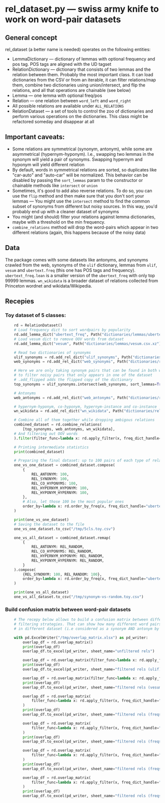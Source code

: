 # rel_dataset.py — swiss army knife to work on word-pair datasets

## General concept
rel_dataset (a better name is needed) operates on the following entities:
 - LemmaDictionary — dictionary of lemmas with optional frequency and pos tag. POS tags are aligned with the UD tagset
 - RelationDictionary — dictionary that consists of two lemmas and the relation between them. Probably the most important class. It can load dictionaries from the CSV or from an iterable, it can filter relations/map them, combine two dictionaries using union/intersect, and flip the relations, and all that operations are chainable (see below)
 - Lemma — one lemma with optional freq/pos
 - Relation — one relation between `word_left` and `word_right`
 - All possible relations are available under `ALL_RELATIONS`
 - RelationDataset — a set of tools to control the zoo of dictionaries and perform various operations on the dictionaries. This class might be refactored someday and disappear at all


## Important caveats:
 - Some relations are symmetrical (synonym, antonym), while some are asymmetrical (hypernym-hyponym). I.e., swapping two lemmas in the synonym will yield a pair of synonyms. Swapping hypernym and hyponym will yield different relation
 - By default, words in symmetrical relations are sorted, so duplicates like "car-auto" and "auto-car" will be normalized. This behavior can be disabled by passing the `sort_lemmas` param to the constructor or chainable methods like `intersect` or `union`
 - Sometimes, it's good to add also reverse relations. To do so, you can use the `flip` method and then make sure that you don't sort your lemmas
 — You might use the `intersect` method to find the common subset of synonyms from different but noisy sources. In this way, you'd probably end up with a cleaner dataset of synonyms
 - You might (and should) filter your relations against lemma dictionaries, maybe with a threshold on the min frequency.
 - `combine_relations` method will drop the word-pairs which appear in two different relations (again, this happens because of the noisy data)


## Data
The package comes with some datasets like antonyms, and synonyms crawled from the web, synonyms of the `ulif` dictionary, lemmas from `ulif`, `vesum` and `ubertext.freq` (this one has POS tags and frequency). `ubertext_freq.lean` is a smaller version of the `ubertext_freq` with only top 99999 lemmas. `wn_wikidata` is a broader dataset of relations collected from Princeton wordnet and wikidata/Wikipedia.

## Recepies

### Toy dataset of 5 classes:

```python
    rd = RelationDataset()
    # Load frequency dict to sort wordpairs by popularity
    rd.add_lemma_dict("ubertext_freq", Path("dictionaries/lemmas/ubertext_freq.csv.xz"))
    # Load vesum dict to remove OOV words from dataset
    rd.add_lemma_dict("vesum", Path("dictionaries/lemmas/vesum.csv.xz"))

    # Read two dictionaries of synonyms
    ulif_synonyms = rd.add_rel_dict("ulif_synonyms", Path("dictionaries/relations/ulif_synonyms.csv.xz"))
    web_synonyms = rd.add_rel_dict("web_synonyms", Path("dictionaries/relations/web_synonyms.csv.xz"))

    # Here we are only taking synonym pairs that can be found in both web and ulif
    # to filter noisy pairs that only appears in one of the dataset
    # .add_flipped adds the flipped copy of the dictionary
    top_synonyms = ulif_synonyms.intersect(web_synonyms, sort_lemmas=True).add_flipped()

    # Antonyms
    web_antonyms = rd.add_rel_dict("web_antonyms", Path("dictionaries/relations/web_antonyms.csv.xz")).add_flipped()

    # hypernym-hyponym, co-hyponym, hypernym-instance and co-instance
    wn_wikidata = rd.add_rel_dict("wn_wikidata", Path("dictionaries/relations/wn_wikidata.csv.xz")).add_flipped()

    # Combine all of them together while dropping ambigous relations
    combined_dataset = rd.combine_relations(
        [top_synonyms, web_antonyms, wn_wikidata],
    # And filtering out OOV words
    ).filter(filter_func=lambda x: rd.apply_filter(x, freq_dict_handle="vesum"), sort_lemmas=False)

    # Printing intermediate statistics
    print(combined_dataset)

    # Preparing the final dataset: up to 100 pairs of each type of relations
    one_vs_one_dataset = combined_dataset.compose(
        {
            REL_ANTONYM: 100,
            REL_SYNONYM: 100,
            REL_CO_HYPONYMS: 100,
            REL_HYPERNYM_HYPONYM: 100,
            REL_HYPONYM_HYPERNYM: 100,
        },
        # Also, let those 100 be the most popular ones
        order_by=lambda x: rd.order_by_freq(x, freq_dict_handle="ubertext_freq"),
    )

    print(one_vs_one_dataset)
    # Saving the dataset to the file
    one_vs_one_dataset.to_csv("/tmp/5cls.toy.csv")

    one_vs_all_dataset = combined_dataset.remap(
        {
            REL_ANTONYM: REL_RANDOM,
            REL_CO_HYPONYMS: REL_RANDOM,
            REL_HYPERNYM_HYPONYM: REL_RANDOM,
            REL_HYPONYM_HYPERNYM: REL_RANDOM,
        }
    ).compose(
        {REL_SYNONYM: 100, REL_RANDOM: 100},
        order_by=lambda x: rd.order_by_freq(x, freq_dict_handle="ubertext_freq"),
    )

    print(one_vs_all_dataset)
    one_vs_all_dataset.to_csv("/tmp/synonym-vs-random.toy.csv")
```

### Build confusion matrix between word-pair datasets

```python
    # The recepy below allows to build a confusion matrix between different datasets using different
    # filtering strategies. That can show how many different word pairs has more than one relation
    # in different dataset (i.e considered as a synonym AND antonym by different sources)

    with pd.ExcelWriter("/tmp/overlap_matrix.xlsx") as pd_writer:
        overlap_df = rd.overlap_matrix()
        print(overlap_df)
        overlap_df.to_excel(pd_writer, sheet_name="unfiltered rels")

        overlap_df = rd.overlap_matrix(filter_func=lambda x: rd.apply_filter(x, freq_dict_handle="ulif"))
        print(overlap_df)
        overlap_df.to_excel(pd_writer, sheet_name="filtered rels (ulif)")

        overlap_df = rd.overlap_matrix(filter_func=lambda x: rd.apply_filter(x, freq_dict_handle="vesum"))
        print(overlap_df)
        overlap_df.to_excel(pd_writer, sheet_name="filtered rels (vesum)")

        overlap_df = rd.overlap_matrix(
            filter_func=lambda x: rd.apply_filter(x, freq_dict_handle="ubertext_freq", min_freq=1e-6)
        )
        print(overlap_df)
        overlap_df.to_excel(pd_writer, sheet_name="filtered rels (freqs, 1e-6)")

        overlap_df = rd.overlap_matrix(
            filter_func=lambda x: rd.apply_filter(x, freq_dict_handle="ubertext_freq", min_freq=5e-6)
        )
        print(overlap_df)
        overlap_df.to_excel(pd_writer, sheet_name="filtered rels (freqs, 5e-6)")

        overlap_df = rd.overlap_matrix(
            filter_func=lambda x: rd.apply_filter(x, freq_dict_handle="ubertext_freq", min_freq=5e-7)
        )
        print(overlap_df)
        overlap_df.to_excel(pd_writer, sheet_name="filtered rels (freqs, 5e-7)")

        overlap_df = rd.overlap_matrix(
            filter_func=lambda x: rd.apply_filter(x, freq_dict_handle="ubertext_freq", min_freq=1e-7)
        )
        print(overlap_df)
        overlap_df.to_excel(pd_writer, sheet_name="filtered rels (freqs, 1e-7)")
```
